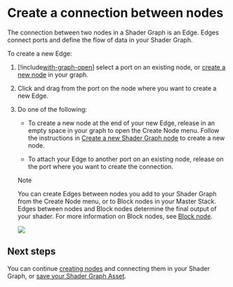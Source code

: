 # Create a connection between nodes

The connection between two nodes in a Shader Graph is an Edge. Edges connect ports and define the flow of data in your Shader Graph.

To create a new Edge:

1. [!include[with-graph-open](./snippets/sg-with-graph-open.md)] select a port on an existing node, or [create a new node](Create-New-Node.md) in your graph.

2. Click and drag from the port on the node where you want to create a new Edge.

3. Do one of the following:

    - To create a new node at the end of your new Edge, release in an empty space in your graph to open the Create Node menu. Follow the instructions in [Create a new Shader Graph node](Create-New-Node.md#from-another-node's-edge) to create a new node.

    - To attach your Edge to another port on an existing node, release on the port where you want to create the connection.

    > [!NOTE]
    > You can create Edges between nodes you add to your Shader Graph from the Create Node menu, or to Block nodes in your Master Stack. Edges between nodes and Block nodes determine the final output of your shader. For more information on Block nodes, see [Block node](Block-Node.md).

    ![](images/)
    <!-- Add an image showing two nodes connected to each other -->

## Next steps

You can continue [creating nodes](Create-New-Node.md) and connecting them in your Shader Graph, or [save your Shader Graph Asset](Save-Graph-Asset).
